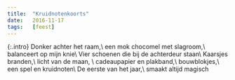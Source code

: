 ```yaml
---
title:  "Kruidnotenkoorts"
date:   2016-11-17
tags:   [feest]
---
```


{:.intro}
Donker achter het raam,\\
een mok chocomel met slagroom,\\
balanceert op mijn knie\\
Vier schoenen die bij de achterdeur staan\\
Kaarsjes branden,\\
licht van de maan, \\
cadeaupapier en plakband,\\
bouwblokjes,\\
een spel en kruidnoten\\
De eerste van het jaar,\\
smaakt altijd magisch